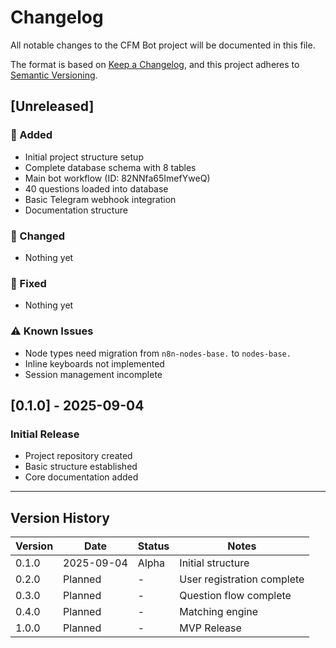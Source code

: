 # Changelog

All notable changes to the CFM Bot project will be documented in this file.

The format is based on [Keep a Changelog](https://keepachangelog.com/en/1.0.0/),
and this project adheres to [Semantic Versioning](https://semver.org/spec/v2.0.0.html).

## [Unreleased]

### 🚀 Added
- Initial project structure setup
- Complete database schema with 8 tables
- Main bot workflow (ID: 82NNfa65ImefYweQ)
- 40 questions loaded into database
- Basic Telegram webhook integration
- Documentation structure

### 🔧 Changed
- Nothing yet

### 🐛 Fixed
- Nothing yet

### ⚠️ Known Issues
- Node types need migration from `n8n-nodes-base.` to `nodes-base.`
- Inline keyboards not implemented
- Session management incomplete

## [0.1.0] - 2025-09-04

### Initial Release
- Project repository created
- Basic structure established
- Core documentation added

---

## Version History

| Version | Date | Status | Notes |
|---------|------|--------|-------|
| 0.1.0 | 2025-09-04 | Alpha | Initial structure |
| 0.2.0 | Planned | - | User registration complete |
| 0.3.0 | Planned | - | Question flow complete |
| 0.4.0 | Planned | - | Matching engine |
| 1.0.0 | Planned | - | MVP Release |